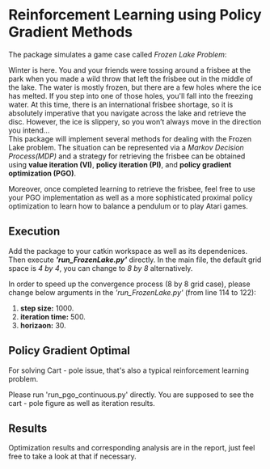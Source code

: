 # Reinforcement Learning using Policy Gradient Methods          
The package simulates a game case called _Frozen Lake Problem_:           

Winter is here. You and your friends were tossing around a frisbee at the park when you made a wild throw that left the frisbee out in the middle of the lake. The water is mostly frozen, but there are a few holes where the ice has melted. If you step into one of those holes, you'll fall into the freezing water. At this time, there is an international frisbee shortage, so it is absolutely imperative that you navigate across the lake and retrieve the disc. However, the ice is slippery, so you won’t always move in the direction you intend...      
This package will implement several methods for dealing with the Frozen Lake problem. The situation can be represented via a _Markov Decision Process(MDP)_ and a strategy for retrieving the frisbee can be obtained using **value iteration (VI)**, **policy iteration (PI)**, and **policy gradient optimization (PGO)**.      

Moreover, once completed learning to retrieve the frisbee, feel free to use your PGO implementation as well as a more sophisticated proximal policy optimization to learn how to balance a pendulum or to play Atari games. 


Execution
---------
Add the package to your catkin workspace as well as its dependenices. Then execute **_'run_FrozenLake.py'_** directly. In the main file, the default grid space is _4 by 4_, you can change to _8 by 8_ alternatively.         

In order to speed up the convergence process (8 by 8 grid case), please change below arguments in the _'run_FrozenLake.py'_ (from line 114 to 122):        
1. **step size:** 1000.
2. **iteration time:** 500.
3. **horizaon:** 30.


Policy Gradient Optimal 
-----------------------
For solving Cart - pole issue, that's also a typical reinforcement learning problem. 

Please run 'run_pgo_continuous.py' directly. You are supposed to see the cart - pole figure as well as iteration results.

Results
-------
Optimization results and corresponding analysis are in the report, just feel free to take a look at that if necessary.
